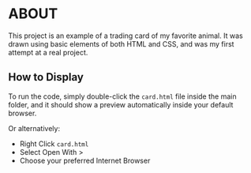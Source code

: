 # ABOUT

This project is an example of a trading card of my favorite animal. It was drawn using basic elements of both HTML and CSS, and was my first attempt at a real project.

## How to Display

To run the code, simply double-click the `card.html` file inside the main folder, and it should show a preview automatically inside your default browser.

Or alternatively:

* Right Click `card.html`
* Select Open With >
* Choose your preferred Internet Browser
